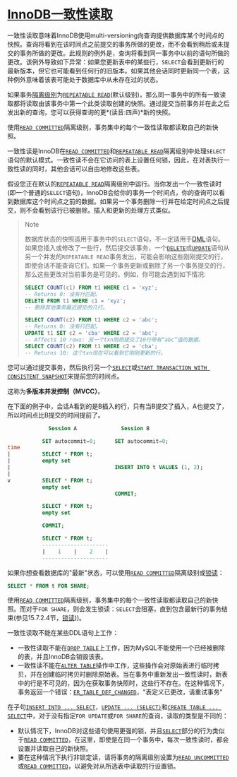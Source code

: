 # [InnoDB一致性读取](https://dev.mysql.com/doc/refman/8.0/en/innodb-consistent-read.html)

一致性读取意味着InnoDB使用multi-versioning向查询提供数据库某个时间点的快照。查询将看到在该时间点之前提交的事务所做的更改，而不会看到稍后或未提交的事务所做的更改。此规则的例外是，查询将看到同一事务中以前的语句所做的更改。该例外导致如下异常：如果您更新表中的某些行，`SELECT`会看到更新行的最新版本，但它也可能看到任何行的旧版本。如果其他会话同时更新同一个表，这种例外意味着该表可能处于数据库中从未存在过的状态。

如果事务[隔离级别](https://dev.mysql.com/doc/refman/8.0/en/glossary.html#glos_isolation_level)为[`REPEATABLE READ`](https://dev.mysql.com/doc/refman/8.0/en/innodb-transaction-isolation-levels.html#isolevel_repeatable-read)(默认级别)，那么同一事务中的所有一致读取都将读取由该事务中第一个此类读取创建的快照。通过提交当前事务并在此之后发出新的查询，您可以获得查询的更*(读音:四声)*新的快照。

使用[`READ COMMITTED`](https://dev.mysql.com/doc/refman/8.0/en/innodb-transaction-isolation-levels.html#isolevel_read-committed)隔离级别，事务集中的每个一致性读取都读取自己的新快照。

一致性读是InnoDB在[`READ COMMITTED`](https://dev.mysql.com/doc/refman/8.0/en/innodb-transaction-isolation-levels.html#isolevel_read-committed)和[`REPEATABLE READ`](https://dev.mysql.com/doc/refman/8.0/en/innodb-transaction-isolation-levels.html#isolevel_repeatable-read)隔离级别中处理`SELECT`语句的默认模式。一致性读不会在它访问的表上设置任何锁，因此，在对表执行一致性读的同时，其他会话可以自由地修改这些表。

假设您正在默认的[`REPEATABLE READ`](https://dev.mysql.com/doc/refman/8.0/en/innodb-transaction-isolation-levels.html#isolevel_repeatable-read)隔离级别中运行。当你发出一个一致性读时(即一个普通的`SELECT`语句)，InnoDB会给你的事务一个时间点，你的查询可以看到数据库这个时间点之前的数据。如果另一个事务删除一行并在给定时间点之后提交，则不会看到该行已被删除。插入和更新的处理方式类似。

> Note
>
> 数据库状态的快照适用于事务中的`SELECT`语句，不一定适用于[DML](https://dev.mysql.com/doc/refman/8.0/en/glossary.html#glos_dml)语句。如果您插入或修改了一些行，然后提交该事务，一个[`DELETE`](https://dev.mysql.com/doc/refman/8.0/en/delete.html)或[`UPDATE`](https://dev.mysql.com/doc/refman/8.0/en/update.html)语句从另一个并发的`REPEATABLE READ`事务发出，可能会影响这些刚刚提交的行，即使会话不能查询它们。如果一个事务更新或删除了另一个事务提交的行，那么这些更改对当前事务是可见的。例如，你可能会遇到如下情况:
>
> ```sql
> SELECT COUNT(c1) FROM t1 WHERE c1 = 'xyz';
> -- Returns 0: 没有行匹配。
> DELETE FROM t1 WHERE c1 = 'xyz';
> -- 删除其他事务最近提交的几行。
> 
> SELECT COUNT(c2) FROM t1 WHERE c2 = 'abc';
> -- Returns 0: 没有行匹配。
> UPDATE t1 SET c2 = 'cba' WHERE c2 = 'abc';
> -- Affects 10 rows: 另一个txn刚刚提交了10行带有“abc”值的数据。
> SELECT COUNT(c2) FROM t1 WHERE c2 = 'cba';
> -- Returns 10: 这个txn现在可以看到它刚刚更新的行。
> ```

您可以通过提交事务，然后执行另一个[`SELECT`](https://dev.mysql.com/doc/refman/8.0/en/select.html)或[`START TRANSACTION WITH CONSISTENT SNAPSHOT`](https://dev.mysql.com/doc/refman/8.0/en/commit.html)来提前您的时间点。

这称为**多版本并发控制（MVCC）**。

在下面的例子中，会话A看到的是B插入的行，只有当B提交了插入，A也提交了，所以时间点比B提交的时间提前了。

```sql
             Session A              Session B

           SET autocommit=0;      SET autocommit=0;
time
|          SELECT * FROM t;
|          empty set
|                                 INSERT INTO t VALUES (1, 2);
|
v          SELECT * FROM t;
           empty set
                                  COMMIT;

           SELECT * FROM t;
           empty set

           COMMIT;

           SELECT * FROM t;
           ---------------------
           |    1    |    2    |
           ---------------------
```

如果你想查看数据库的"最新"状态，可以使用[`READ COMMITTED`](https://dev.mysql.com/doc/refman/8.0/en/innodb-transaction-isolation-levels.html#isolevel_read-committed)隔离级别或[锁读](https://dev.mysql.com/doc/refman/8.0/en/glossary.html#glos_locking_read)：

```sql
SELECT * FROM t FOR SHARE;
```

使用[`READ COMMITTED`](https://dev.mysql.com/doc/refman/8.0/en/innodb-transaction-isolation-levels.html#isolevel_read-committed)隔离级别，事务集中的每个一致性读取都读取自己的新快照。而对于`FOR SHARE`，则会发生锁读：`SELECT`会阻塞，直到包含最新行的事务结束(参见15.7.2.4节，[锁读](https://dev.mysql.com/doc/refman/8.0/en/innodb-locking-reads.html)))。

一致性读取不能在某些DDL语句上工作：

- 一致性读取不能在[`DROP TABLE`](https://dev.mysql.com/doc/refman/8.0/en/drop-table.html)上工作，因为MySQL不能使用一个已经被删除的表，并且InnoDB会销毁该表。
- 一致性读不能在[`ALTER TABLE`](https://dev.mysql.com/doc/refman/8.0/en/alter-table.html)操作中工作，这些操作会对原始表进行临时拷贝，并在创建临时拷贝时删除原始表。当在事务中重新发出一致性读时，新表中的行是不可见的，因为在获取事务快照时，这些行不存在。在这种情况下，事务返回一个错误：[`ER_TABLE_DEF_CHANGED`](https://dev.mysql.com/doc/mysql-errors/8.0/en/server-error-reference.html#error_er_table_def_changed)，"表定义已更改，请重试事务"

在子句[`INSERT INTO ... SELECT`](https://dev.mysql.com/doc/refman/8.0/en/insert.html)，[`UPDATE ... (SELECT)`](https://dev.mysql.com/doc/refman/8.0/en/update.html)和[`CREATE TABLE ... SELECT`](https://dev.mysql.com/doc/refman/8.0/en/create-table.html)中，对于没有指定`FOR UPDATE`或`FOR SHARE`的查询，读取的类型是不同的：

- 默认情况下，InnoDB对这些语句使用更强的锁，并且[`SELECT`](https://dev.mysql.com/doc/refman/8.0/en/select.html)部分的行为类似于[`READ COMMITTED`](https://dev.mysql.com/doc/refman/8.0/en/innodb-transaction-isolation-levels.html#isolevel_read-committed)，在这里，即使是在同一个事务中，每次一致性读时，都会设置并读取自己的新快照。
- 要在这种情况下执行非锁定读，请将事务的隔离级别设置为[`READ UNCOMMITTED`](https://dev.mysql.com/doc/refman/8.0/en/innodb-transaction-isolation-levels.html#isolevel_read-uncommitted)或[`READ COMMITTED`](https://dev.mysql.com/doc/refman/8.0/en/innodb-transaction-isolation-levels.html#isolevel_read-committed)，以避免对从所选表中读取的行设置锁。